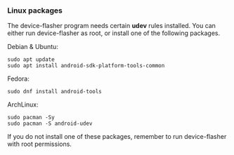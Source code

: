 ### Linux packages

The device-flasher program needs certain **udev** rules installed. You can either run device-flasher as root, or install one of the following packages.

Debian & Ubuntu:

```
sudo apt update
sudo apt install android-sdk-platform-tools-common
```

Fedora:

```
sudo dnf install android-tools
```

ArchLinux:

```
sudo pacman -Sy
sudo pacman -S android-udev
```

If you do not install one of these packages, remember to run device-flasher with root permissions.
